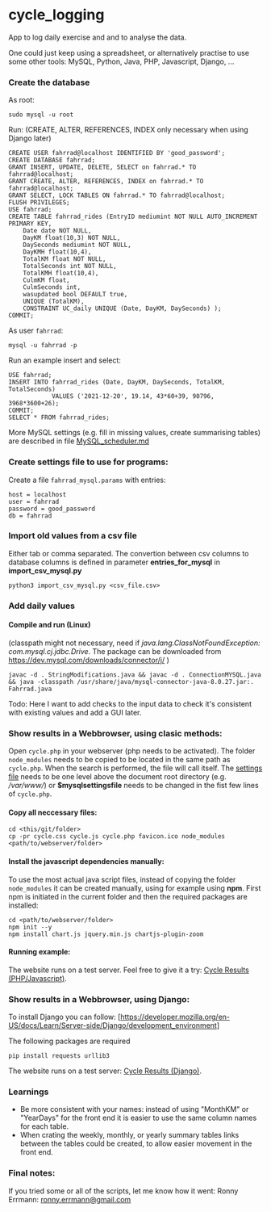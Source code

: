 # cycle_logging
App to log daily exercise and and to analyse the data.

One could just keep using a spreadsheet, or alternatively practise to use some other tools: MySQL, Python, Java, PHP, Javascript, Django, ...

### Create the database
As root:
```
sudo mysql -u root
```
Run: (CREATE, ALTER, REFERENCES, INDEX only necessary when using Django later)
```
CREATE USER fahrrad@localhost IDENTIFIED BY 'good_password';
CREATE DATABASE fahrrad;
GRANT INSERT, UPDATE, DELETE, SELECT on fahrrad.* TO fahrrad@localhost;
GRANT CREATE, ALTER, REFERENCES, INDEX on fahrrad.* TO fahrrad@localhost;
GRANT SELECT, LOCK TABLES ON fahrrad.* TO fahrrad@localhost;
FLUSH PRIVILEGES;
USE fahrrad;
CREATE TABLE fahrrad_rides (EntryID mediumint NOT NULL AUTO_INCREMENT PRIMARY KEY,
    Date date NOT NULL,
    DayKM float(10,3) NOT NULL,
    DaySeconds mediumint NOT NULL,
    DayKMH float(10,4),
    TotalKM float NOT NULL,
    TotalSeconds int NOT NULL,
    TotalKMH float(10,4),
    CulmKM float,
    CulmSeconds int,
    wasupdated bool DEFAULT true,
    UNIQUE (TotalKM),
    CONSTRAINT UC_daily UNIQUE (Date, DayKM, DaySeconds) );
COMMIT;
```

As user `fahrrad`:
```
mysql -u fahrrad -p
```
Run an example insert and select: 
```
USE fahrrad;
INSERT INTO fahrrad_rides (Date, DayKM, DaySeconds, TotalKM, TotalSeconds)
            VALUES ('2021-12-20', 19.14, 43*60+39, 90796, 3968*3600+26);
COMMIT;
SELECT * FROM fahrrad_rides;
```

More MySQL settings (e.g. fill in missing values, create summarising tables) are described in file [MySQL_scheduler.md](MySQL_scheduler.md)

### Create settings file to use for programs:
Create a file `fahrrad_mysql.params` with entries:
```
host = localhost
user = fahrrad
password = good_password
db = fahrrad
```

### Import old values from a csv file
Either tab or comma separated. The convertion between csv columns to database columns is defined in parameter **entries_for_mysql** in **import_csv_mysql.py**
```
python3 import_csv_mysql.py <csv_file.csv>
```

### Add daily values
#### Compile and run (Linux)
(classpath might not necessary, need if *java.lang.ClassNotFoundException: com.mysql.cj.jdbc.Drive*. The package can be downloaded from https://dev.mysql.com/downloads/connector/j/ )
```
javac -d . StringModifications.java && javac -d . ConnectionMYSQL.java && java -classpath /usr/share/java/mysql-connector-java-8.0.27.jar:. Fahrrad.java
```

Todo: Here I want to add checks to the input data to check it's consistent with existing values and add a GUI later.

### Show results in a Webbrowser, using clasic methods:
Open `cycle.php` in your webserver (php needs to be activated). The folder `node_modules` needs to be copied to be located in the same path as `cycle.php`. When the search is performed, the file will call itself. The [settings file](#create-settings-file-to-use-for-programs) needs to be one level above the document root directory (e.g. */var/www/*) or **$mysqlsettingsfile** needs to be changed in the fist few lines of `cycle.php`.

#### Copy all neccessary files:
```
cd <this/git/folder>
cp -pr cycle.css cycle.js cycle.php favicon.ico node_modules   <path/to/webserver/folder>
```

#### Install the javascript dependencies manually:
To use the most actual java script files, instead of copying the folder `node_modules` it can be created manually, using for example using **npm**. First npm is initiated in the current folder and then the required packages are installed:
```
cd <path/to/webserver/folder>
npm init --y
npm install chart.js jquery.min.js chartjs-plugin-zoom
```

#### Running example:
The website runs on a test server. Feel free to give it a try: [Cycle Results (PHP/Javascript)](http://ronnyerrmann.ddns.net:80).

### Show results in a Webbrowser, using Django:
To install Django you can follow: [https://developer.mozilla.org/en-US/docs/Learn/Server-side/Django/development_environment]

The following packages are required
```
pip install requests urllib3
```

The website runs on a test server: [Cycle Results (Django)](http://ronnyerrmann.ddns.net:8000).

### Learnings
* Be more consistent with your names: instead of using "MonthKM" or "YearDays" for the front end it is easier to use the same column names for each table.
* When crating the weekly, monthly, or yearly summary tables links between the tables could be created, to allow easier movement in the front end.

### Final notes:
If you tried some or all of the scripts, let me know how it went: Ronny Errmann: ronny.errmann@gmail.com

